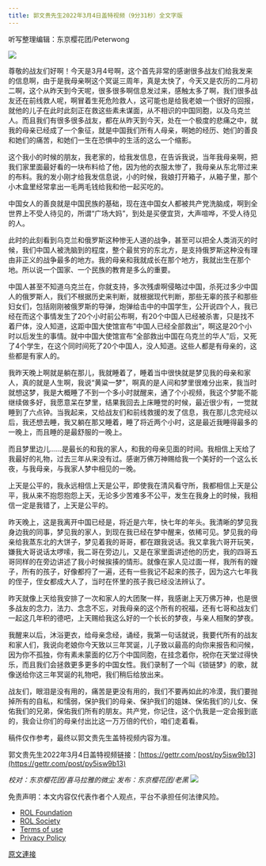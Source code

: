 ```yaml
---
title: 郭文贵先生2022年3月4日盖特视频（9分31秒）全文字版
---
```


听写整理编辑：东京樱花团/Peterwong

![](https://assets.gnews.org/wp-content/uploads/2022/03/郭文贵先生2022年3月4日盖特视频（9分31秒）全文字版.png)

尊敬的战友们好啊！今天是3月4号啊，这个首先非常的感谢很多战友们给我发来的信息啊，由于是我母亲啊这个冥诞三周年，真是太快了，今天又是农历的二月初二啊，这个从昨天到今天呢，很多很多啊信息发过来，感触太多了啊，我们很多战友还在前线救人呢，啊冒着生死危险救人，这可能也是给我老娘一个很好的回报，就他的儿子在此时此刻正在救这些素未谋面，从不相识的中国同胞，以及乌克兰人。而且我们有很多很多战友，都在从昨天到今天，处在一个极度的悲痛之中，就我的母亲已经成了一个象征，就是中国我们所有人母亲，啊她的经历、她们的善良和她们的痛苦，和她们一生在恐惧中的生活的这么一个缩影。

这个我小的时候的朋友，我老家的，给我发信息，在告诉我说，当年我母亲啊，把我们家里面最好看的一块布料给了他，因为他的衣服太惨了，我母亲从东北带过来的布料。我的发小刚才给我发信息说，小的时候，我娘打开箱子，从箱子里，那个小木盒里经常拿出一毛两毛钱给我和他一起买吃的。

中国女人的善良就是中国民族的基础，现在连中国女人都被共产党洗脑成，啊到全世界上不受人待见的，所谓“广场大妈”，到处是买便宜货，大声喧哗，不受人待见的人。

此时的此刻看到乌克兰和俄罗斯这种惨无人道的战争，甚至可以把全人类消灭的时候，我们中国人被洗脑到的程度，整个最贫穷的东北方，是支持俄罗斯这种没有理由非正义的战争最多的地方。我的母亲和我就成长在那个地方，我就出生在那个地。所以说一个国家、一个民族的教育是多么的重要。

中国人甚至不知道乌克兰在，你就支持，多次残虐啊侵略过中国，杀死过多少中国人的俄罗斯人，我们不根据历史来判断，就根据现代判断，那些无辜的孩子和那些妇女们，包括刚刚被俄罗斯的导弹，炮弹给击中的中国学生，公开说四个人，我已经在而这个事情发生了20个小时前公布啊，有20个中国人已经被杀害，只是找不着尸体，没人知道，这距中国大使馆宣布“中国人已经全部救出”，啊这是20个小时以后发生的事情。就中中国大使馆宣布“全部救出中国在乌克兰的华人”后，又死了4个学生，在这个同时间死了20个中国人，没人知道。这些人都是有母亲的，这些都是有家人的。

我昨天晚上啊就是躺在那儿，我就睡着了，睡着当中很快就是梦见我的母亲和家人，真的就是人生啊，我说“黄粱一梦”，啊真的是人间和梦里很难分出来，我当时就想这梦，我是大概睡了不到一个多小时就醒来，通了个小视频，我这个梦能不能继续做多好，我愿意呆在梦里，结果我回去上床睡觉的时候，最近很少有，一觉就睡到了六点钟。当我起来，又给战友们和前线救援的发了信息，我在那儿念完经以后，我还想去睡，我又躺在那又睡着，睡了将近两个小时，这是最近我睡得最多的一晚上，而且睡的是最舒服的一晚上。

而且梦里边儿……是最长的和我的家人，和我的母亲见面的时间。我相信上天给了我最好的礼物，过去三年从来没有过。感谢万佛万神赐给我一个美好的一个这么长夜，与我母亲，与我家人梦中相见的一晚。

上天是公平的，我永远相信上天是公平，即使我在清风看守所，我都相信上天是公平，我从来不抱怨抱怨上天，无论多少苦难多不公平，发生在我身上的时候，我相信一定是我错了，上天是公平的。

昨天晚上，这是我离开中国已经是，将近是六年，快七年的年头。我清晰的梦见我身边我的同事，梦见我的家人，到现在我已经在梦中醒来，依稀可见。梦见我的母亲给我蒸东北的大饼子，梦见着我的哥哥，都在跟我说话。我又拿我六哥开玩笑，嫌我大哥说话太啰嗦，我二哥在旁边儿，又是在家里面讲述他的历史，我的四哥五哥同样的在旁边讲述了我小时候挨揍的情形。就像在家人见过面一样，我所有的嫂子，所有的孩子，好像都捋了一遍，还有一些我记不起来的孩子，因为这六七年我的侄子，侄女都成大人了，当时在怀里的孩子我已经没法辨认了。

昨天就像上天给我安排了一次和家人的大团聚一样，我感谢上天万佛万神，也是很多战友的念力，法力、念念不忘，对我母亲的这个所有的祝福，还有七哥和战友们一起这几年积的德吧，上天赐给我这么好的一个长长的梦夜，与亲人相聚的梦夜。

我醒来以后，沐浴更衣，给母亲念经，诵经，我第一句话就说，我要代所有的战友和家人们，我说向老娘你今天致以三年冥诞，儿子致以最高的向你来报告和问候，因为你不孤独，你有素未蒙面的亿万个中国同胞，在挂念着你，祝你在天堂过得快乐，而且我们会拯救更多更多的中国女性。我们录制了一个叫《锁链梦》的歌，就像送给你这三年冥诞的礼物吧，我们稍后给放出来。

战友们，眼泪是没有用的，痛苦是更没有用的，我们不要再如此的冷漠，我们要抛掉所有的自私，和懦弱，保护我们的母亲、保护我们的姐妹、保佑我们的儿女、保佑我们的兄弟，保佑我们所有的朋友。共产党，你记住，这个仇我是一定会报到底的，我会让你们的母亲付出比这一万万倍的代价，咱们走着看。

稿件仅作参考，最终以郭文贵先生盖特视频内容为准。

郭文贵先生2022年3月4日盖特视频链接：[https://gettr.com/post/py5isw9b13](https://gettr.com/post/py5isw9b13)

*校对：东京樱花团/喜马拉雅的微尘
发布：东京樱花团/老黑*
![](https://assets.gnews.org/wp-content/uploads/2022/03/二维码.jpg)
 

免责声明：本文内容仅代表作者个人观点，平台不承担任何法律风险。

- [ROL Foundation](https://rolfoundation.org/)
- [ROL Society](https://rolsociety.org/)
- [Terms of use](https://gnews.org/terms-of-use-3/)
- [Privacy Policy](https://gnews.org/privacy-policy/)

[原文連接](https://gnews.org/zh-hans/2108081/)